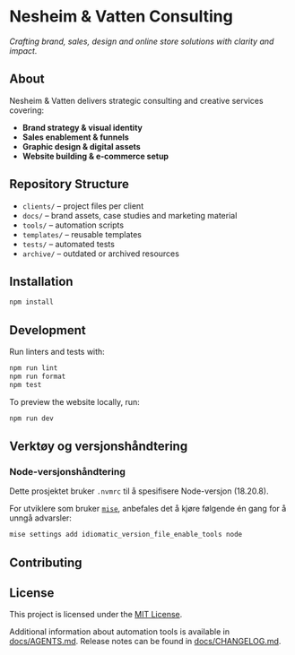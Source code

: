 # Nesheim & Vatten Consulting

_Crafting brand, sales, design and online store solutions with clarity and impact._

## About

Nesheim & Vatten delivers strategic consulting and creative services covering:

- **Brand strategy & visual identity**
- **Sales enablement & funnels**
- **Graphic design & digital assets**
- **Website building & e‑commerce setup**

## Repository Structure

- `clients/` – project files per client
- `docs/` – brand assets, case studies and marketing material
- `tools/` – automation scripts
- `templates/` – reusable templates
- `tests/` – automated tests
- `archive/` – outdated or archived resources


## Installation

```bash
npm install
```

## Development

Run linters and tests with:

```bash
npm run lint
npm run format
npm test
```
To preview the website locally, run:
```bash
npm run dev
```

## Verktøy og versjonshåndtering

### Node-versjonshåndtering

Dette prosjektet bruker `.nvmrc` til å spesifisere Node-versjon (18.20.8).

For utviklere som bruker [`mise`](https://github.com/jdx/mise), anbefales det å kjøre følgende én gang for å unngå advarsler:

```bash
mise settings add idiomatic_version_file_enable_tools node
```

## Contributing

## License

This project is licensed under the [MIT License](LICENSE).

Additional information about automation tools is available in [docs/AGENTS.md](docs/AGENTS.md).
Release notes can be found in [docs/CHANGELOG.md](docs/CHANGELOG.md).
